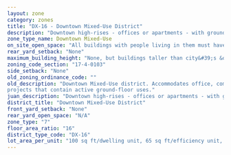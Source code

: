 ```yaml
---
layout: zone
category: zones
title: "DX-16 - Downtown Mixed-Use District"
description: "Downtown high-rises - offices or apartments - with ground-floor stores. Prevalent on the edges of Loop: east of Dearborn Ave, in River North, the South Loop, and the West Loop."
zone_type_name: Downtown Mixed-Use
on_site_open_space: "All buildings with people living in them must have at least 36 sq ft of on-site open space per dwelling unit. (See 17-4-0410-A)"
rear_yard_setback: "None"
maximum_building_height: "None, but buildings taller than city&#39;s &quot;building height thresholds&quot; require Planned Development review."
zoning_code_section: "17-4-0103"
side_setback: "None"
old_zoning_ordinance_code: ""
old_description: "Downtown Mixed-Use district. Accommodates office, commercial, public, institutional and residential development. The district promotes vertical mixed-use (residential/nonresidential) 
projects that contain active ground-floor uses."
juan_description: "Downtown high-rises - offices or apartments - with ground-floor stores. Prevalent on the edges of Loop&#58; east of Dearborn Ave, in River North, the South Loop, and the West Loop."
district_title: "Downtown Mixed-Use District"
front_yard_setback: "None"
rear_yard_open_space: "N/A"
zone_type: "7"
floor_area_ratio: "16"
district_type_code: "DX-16"
lot_area_per_unit: "100 sq ft/dwelling unit, 65 sq ft/efficiency unit, 50 sq ft/SRO unit"
---
```


